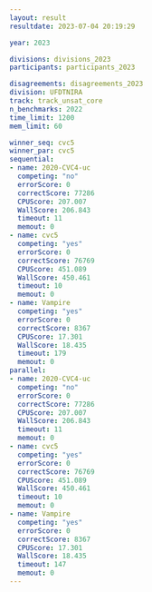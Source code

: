 ```yaml
---
layout: result
resultdate: 2023-07-04 20:19:29

year: 2023

divisions: divisions_2023
participants: participants_2023

disagreements: disagreements_2023
division: UFDTNIRA
track: track_unsat_core
n_benchmarks: 2022
time_limit: 1200
mem_limit: 60

winner_seq: cvc5
winner_par: cvc5
sequential:
- name: 2020-CVC4-uc
  competing: "no"
  errorScore: 0
  correctScore: 77286
  CPUScore: 207.007
  WallScore: 206.843
  timeout: 11
  memout: 0
- name: cvc5
  competing: "yes"
  errorScore: 0
  correctScore: 76769
  CPUScore: 451.089
  WallScore: 450.461
  timeout: 10
  memout: 0
- name: Vampire
  competing: "yes"
  errorScore: 0
  correctScore: 8367
  CPUScore: 17.301
  WallScore: 18.435
  timeout: 179
  memout: 0
parallel:
- name: 2020-CVC4-uc
  competing: "no"
  errorScore: 0
  correctScore: 77286
  CPUScore: 207.007
  WallScore: 206.843
  timeout: 11
  memout: 0
- name: cvc5
  competing: "yes"
  errorScore: 0
  correctScore: 76769
  CPUScore: 451.089
  WallScore: 450.461
  timeout: 10
  memout: 0
- name: Vampire
  competing: "yes"
  errorScore: 0
  correctScore: 8367
  CPUScore: 17.301
  WallScore: 18.435
  timeout: 147
  memout: 0
---
```

